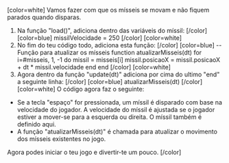 [color=white]
Vamos fazer com que os mísseis se movam e não fiquem parados quando 
disparas. 

1. Na função "load()", adiciona dentro das variáveis do míssil:
   [/color] [color=blue]
   missilVelocidade = 250
   [/color] [color=white]
2. No fim do teu código todo, adiciona esta função:
   [/color] [color=blue]
   -- Função para atualizar os mísseis
   function atualizarMisseis(dt)
        for i=#misseis, 1, -1 do
            missil = misseis[i]
            missil.posicaoX = missil.posicaoX + dt * missil.velocidade
        end
   end
   [/color] [color=white]
3. Agora dentro da função "update(dt)" adiciona por cima do ultimo 
"end" a seguinte linha:
   [/color] [color=blue]
    atualizarMisseis(dt)
   [/color] [color=white]
O código agora faz o seguinte:
 - Se a tecla "espaço" for pressionada, um míssil é disparado com 
base na velocidade do jogador. A velocidade do míssil é ajustada 
se o jogador estiver a mover-se para a esquerda ou direita. 
O míssil também é definido aqui.
 - A função "atualizarMisseis(dt)" é chamada para atualizar o 
movimento dos mísseis existentes no jogo.

Agora podes iniciar o teu jogo e divertir-te um pouco.
[/color]